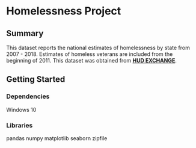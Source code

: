 # Homelessness Project

## Summary
This dataset reports the national estimates of homelessness by state from 2007 - 2018. Estimates of homeless veterans are included from the beginning of 2011. This dataset was obtained from [**HUD EXCHANGE**](https://www.hudexchange.info/resource/3031/pit-and-hic-data-since-2007/).

## Getting Started
### Dependencies
Windows 10

### Libraries
pandas
numpy
matplotlib
seaborn
zipfile

